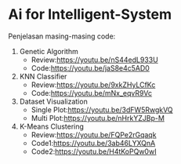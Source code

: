 # Ai for Intelligent-System
Penjelasan masing-masing code:
1) Genetic Algorithm
    * Review:https://youtu.be/nS44edL933U
    * Code:https://youtu.be/jaS8e4c5AD0
2) KNN Classifier
    * Review:https://youtu.be/9xkZHyLCfKc
    * Code:https://youtu.be/mNx_eqvR9Vc
3) Dataset Visualization
    * Single Plot:https://youtu.be/3dFW5RwgkVQ
    * Multi Plot:https://youtu.be/nHrkYZJBp-M
4) K-Means Clustering
    * Review:https://youtu.be/FQPe2rGqaqk
    * Code1:https://youtu.be/3ab46LYXQnA
    * Code2:https://youtu.be/H4tKoPQw0wI
